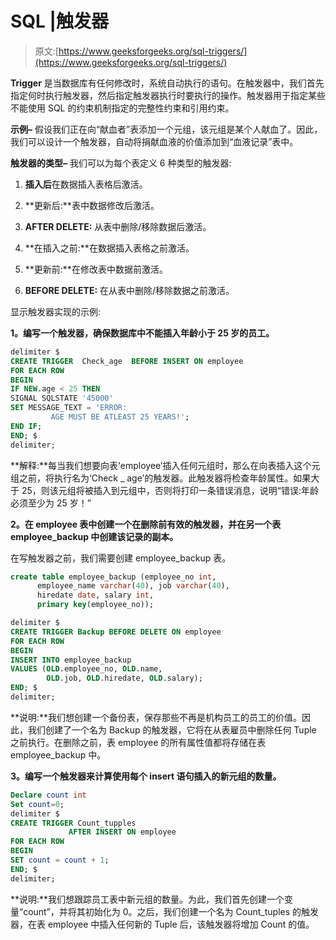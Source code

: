 # SQL |触发器

> 原文:[https://www.geeksforgeeks.org/sql-triggers/](https://www.geeksforgeeks.org/sql-triggers/)

**Trigger** 是当数据库有任何修改时，系统自动执行的语句。在触发器中，我们首先指定何时执行触发器，然后指定触发器执行时要执行的操作。触发器用于指定某些不能使用 SQL 的约束机制指定的完整性约束和引用约束。

**示例–**
假设我们正在向“献血者”表添加一个元组，该元组是某个人献血了。因此，我们可以设计一个触发器，自动将捐献血液的价值添加到“血液记录”表中。

**触发器的类型–**
我们可以为每个表定义 6 种类型的触发器:

1.  **插入后**在数据插入表格后激活。

2.  **更新后:**表中数据修改后激活。

3.  **AFTER DELETE:** 从表中删除/移除数据后激活。

4.  **在插入之前:**在数据插入表格之前激活。

5.  **更新前:**在修改表中数据前激活。

6.  **BEFORE DELETE:** 在从表中删除/移除数据之前激活。

显示触发器实现的示例:

**1。编写一个触发器，确保数据库中不能插入年龄小于 25 岁的员工。**

```sql
delimiter $
CREATE TRIGGER  Check_age  BEFORE INSERT ON employee 
FOR EACH ROW
BEGIN
IF NEW.age < 25 THEN
SIGNAL SQLSTATE '45000'
SET MESSAGE_TEXT = 'ERROR: 
         AGE MUST BE ATLEAST 25 YEARS!';
END IF;
END; $
delimiter; 
```

**解释:**每当我们想要向表‘employee’插入任何元组时，那么在向表插入这个元组之前，将执行名为‘Check _ age’的触发器。此触发器将检查年龄属性。如果大于 25，则该元组将被插入到元组中，否则将打印一条错误消息，说明“错误:年龄必须至少为 25 岁！”

**2。在 employee 表中创建一个在删除前有效的触发器，并在另一个表 employee_backup 中创建该记录的副本。**

在写触发器之前，我们需要创建 employee_backup 表。

```sql
create table employee_backup (employee_no int, 
      employee_name varchar(40), job varchar(40), 
      hiredate date, salary int, 
      primary key(employee_no)); 
```

```sql
delimiter $
CREATE TRIGGER Backup BEFORE DELETE ON employee 
FOR EACH ROW
BEGIN
INSERT INTO employee_backup
VALUES (OLD.employee_no, OLD.name, 
        OLD.job, OLD.hiredate, OLD.salary);
END; $
delimiter; 
```

**说明:**我们想创建一个备份表，保存那些不再是机构员工的员工的价值。因此，我们创建了一个名为 Backup 的触发器，它将在从表雇员中删除任何 Tuple 之前执行。在删除之前，表 employee 的所有属性值都将存储在表 employee_backup 中。

**3。编写一个触发器来计算使用每个 insert 语句插入的新元组的数量。**

```sql
Declare count int
Set count=0;
delimiter $
CREATE TRIGGER Count_tupples 
             AFTER INSERT ON employee 
FOR EACH ROW
BEGIN
SET count = count + 1;
END; $
delimiter;
```

**说明:**我们想跟踪员工表中新元组的数量。为此，我们首先创建一个变量“count”，并将其初始化为 0。之后，我们创建一个名为 Count_tuples 的触发器，在表 employee 中插入任何新的 Tuple 后，该触发器将增加 Count 的值。